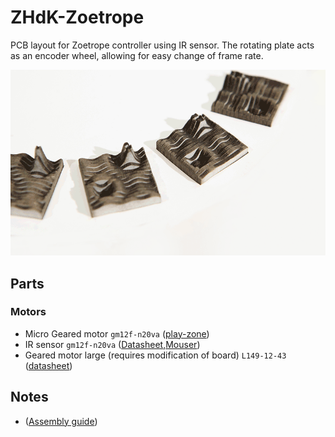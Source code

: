 # ZHdK-Zoetrope

PCB layout for Zoetrope controller using IR sensor. The rotating plate acts as an encoder wheel, allowing for easy change of frame rate.

![Zoetrope](https://github.com/IAD-ZHDK/ZHdK-Zoetrope/blob/master/misc/zoetrope02.gif)

## Parts

### Motors

- Micro Geared motor `gm12f-n20va` ([play-zone](https://www.play-zone.ch/en/elektromotor-mit-getriebe-gm12f-n20va.html))
- IR sensor `gm12f-n20va` ([Datasheet](https://www.mouser.ch/ds/2/427/tcrt1000-280041.pdf),[Mouser](https://www.mouser.ch/ProductDetail/Vishay-Semiconductors/TCRT1000?qs=%2fha2pyFadujhzXKa660Zaa8%252bPnrPBmGNjsu6nIV46mU%3d))
-  Geared motor large (requires modification of board) `L149-12-43` ([datasheet](https://www.distrelec.ch/Web/Downloads/80/06/05448006.pdf))

## Notes
-  ([Assembly guide](https://github.com/IAD-ZHDK/ZHdK-Zoetrope/blob/master/misc/zootrope3Dguide.pdf))


